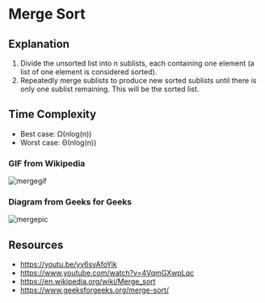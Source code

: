 # Merge Sort

## Explanation
1. Divide the unsorted list into n sublists, each containing one element (a list of one element is considered sorted).
2. Repeatedly merge sublists to produce new sorted sublists until there is only one sublist remaining. This will be the sorted list.
 
## Time Complexity
* Best case: Ω(nlog(n))
* Worst case: Θ(nlog(n))

### GIF from Wikipedia
![mergegif](https://upload.wikimedia.org/wikipedia/commons/thumb/c/cc/Merge-sort-example-300px.gif/220px-Merge-sort-example-300px.gif)

### Diagram from Geeks for Geeks
![mergepic](https://media.geeksforgeeks.org/wp-content/cdn-uploads/Merge-Sort-Tutorial.png)

## Resources
* https://youtu.be/yv6svAfoYik
* https://www.youtube.com/watch?v=4VqmGXwpLqc
* https://en.wikipedia.org/wiki/Merge_sort
* https://www.geeksforgeeks.org/merge-sort/
